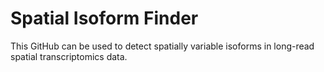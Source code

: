# Spatial Isoform Finder

This GitHub can be used to detect spatially variable isoforms in long-read spatial transcriptomics data. 

